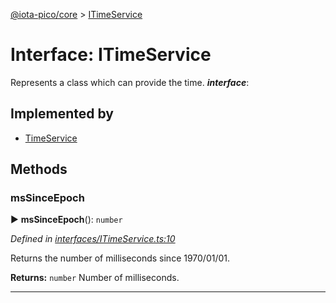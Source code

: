 [@iota-pico/core](../README.md) > [ITimeService](../interfaces/itimeservice.md)



# Interface: ITimeService


Represents a class which can provide the time.
*__interface__*: 


## Implemented by

* [TimeService](../classes/timeservice.md)


## Methods
<a id="mssinceepoch"></a>

###  msSinceEpoch

► **msSinceEpoch**(): `number`



*Defined in [interfaces/ITimeService.ts:10](https://github.com/iotaeco/iota-pico-core/blob/73a2e5a/src/interfaces/ITimeService.ts#L10)*



Returns the number of milliseconds since 1970/01/01.




**Returns:** `number`
Number of milliseconds.






___


